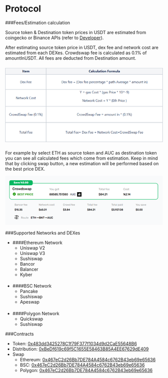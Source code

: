 # Protocol

###Fees/Estimation calculation
  
Source token & Destination token prices in USDT are estimated from coingecko or Binance APIs (refer to [Developer](../developers/guides.md)).

After estimating source token price in USDT, dex fee and network cost are estimated from each DEXes. Crowdswap fee is calculated as 0.1% of amountInUSDT. All fees are deducted from Destination amount.
###

![](../.gitbook/assets/calculation-fees-table.png)
###
For example by select ETH as source token and AUC as destination token you can see all calculated fees which come from estimation.
Keep in mind that by clicking swap button, a new estimation will be performed based on the best price DEX. 

![](../.gitbook/assets/estimate.png)


###Supported Networks and DEXes

* ####Ethereum Network
    * Uniswap V2
    * Uniswap V3
    * Sushiswap
    * Bancor
    * Balancer
    * Kyber
####  
* ####BSC Network
    * Pancake
    * Sushiswap
    * Apeswap
####
* ####Polygon Network
    * Quickswap
    * Sushiswap
  
###Contracts

* Token: [0x483dd3425278C1f79F377f1034d9d2CaE55648B6](https://polygonscan.com/token/0x483dd3425278C1f79F377f1034d9d2CaE55648B6)
* Distribution: [0xBeDf619c69f5C1655E58463B85A4EE67629dE409](https://polygonscan.com/address/0xBeDf619c69f5C1655E58463B85A4EE67629dE409)
* Swap
  * Ethereum: [0x467eC2d26Bb7DE784A4584c6762B43eb69e65636](https://etherscan.io/address/0x467eC2d26Bb7DE784A4584c6762B43eb69e65636)
  * BSC: [0x467eC2d26Bb7DE784A4584c6762B43eb69e65636](https://bscscan.com/address/0x467eC2d26Bb7DE784A4584c6762B43eb69e65636)
  * Polygon: [0x467eC2d26Bb7DE784A4584c6762B43eb69e65636](https://polygonscan.com/address/0x467eC2d26Bb7DE784A4584c6762B43eb69e65636)